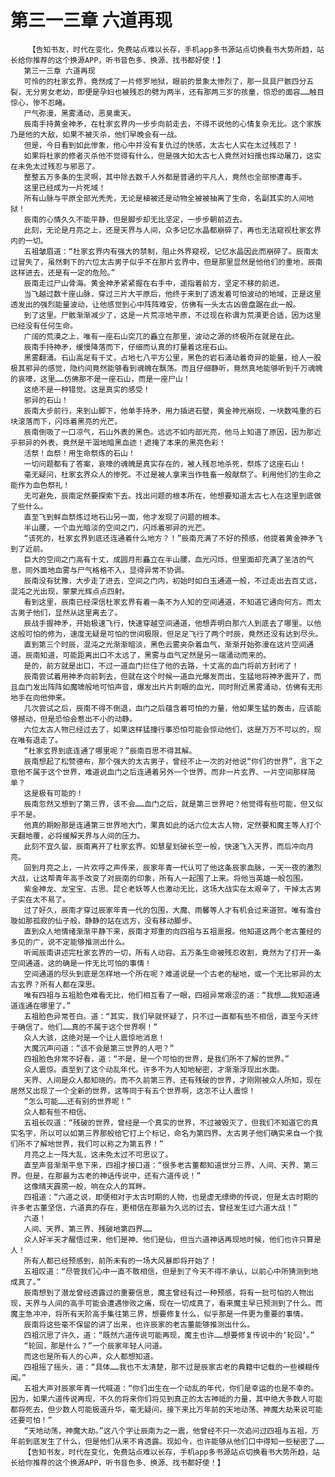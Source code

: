 # 第三一三章 六道再现
        【告知书友，时代在变化，免费站点难以长存，手机app多书源站点切换看书大势所趋，站长给你推荐的这个换源APP，听书音色多、换源、找书都好使！】
       第三一三章 六道再现
       可怜的的杜家玄界，竟然成了一片修罗地狱，眼前的景象太惨烈了，那一具具尸骸四分五裂，无分男女老幼，即便是孕妇也被残忍的劈为两半，还有那两三岁的孩童，惊恐的面容……触目惊心，惨不忍睹。
       尸气弥漫，黑雾涌动，恶臭熏天。
       辰南手持黄金神矛，在杜家玄界内一步步向前走去，不得不说他的心情复杂无比。这个家族乃是他的大敌，如果不被灭杀，他们早晚会有一战。
       但是，今日看到如此惨象，他心中并没有复仇过的快感，太古七人实在太过残忍了！
       如果将杜家的修者灭杀他不觉得有什么，但是强大如太古七人竟然对妇孺也挥动屠刀，这实在未免太过残忍与邪恶了。
       整整五万多条的生灵啊，其中除去数千人外都是普通的平凡人，竟然也全部惨遭毒手。
       这里已经成为一片死域！
       所有山脉与平原全部光秃秃，无论是植被还是动物全被被抽离了生命，名副其实的人间地狱！
       辰南的心情久久不能平静，但是脚步却无比坚定，一步步朝前迈去。
       此刻，无论是月亮之上，还是天界与人间，众多记忆水晶都崩碎了，再也无法窥视杜家玄界内的一切。
       五祖皱眉道：“杜家玄界内有强大的禁制，阻止外界窥视，记忆水晶因此而崩碎了。辰南太过冒失了，虽然剩下的六位太古男子似乎不在那片玄界中，但是那里显然是他他们的重地，辰南这样进去，还是有一定的危险。”
       辰南走过尸山骨海。黄金神矛紧紧握在右手中，遥指着前方，坚定不移的前进。
       当飞越过数十座山脉，穿过三片大平原后，他终于来到了透发着可怕波动的地域，正是这里透发出的强烈能量波动，让他感觉到心中阵阵难安，仿佛有一头太古凶兽盘踞在此一般。
       到了这里。尸骸渐渐减少了，这是一片荒凉地平原，不过现在称谓为荒漠更合适，因为这里已经没有任何生命。
       广阔的荒漠之上，唯有一座石山突兀的矗立在那里，波动之源的终极所在就是在此。
       辰南手持神矛，缓慢降落而下，仔细而认真的打量着这座石山。
       黑雾翻涌。石山高足有千丈，占地七八平方公里，黑色的岩石涌动着奇异的能量，给人一股极其邪异的感觉，隐约间竟然能够看到魂魄在飘荡。而且仔细静听，竟然真地能够听到千万魂魄的哀嚎，这里……仿佛那不是一座石山，而是一座尸山！
       这绝不是一种错觉。这是真实的感受！
       邪异的石山！
       辰南大步前行，来到山脚下，他单手持矛，用力插进石壁，黄金神光崩现，一块数吨重的石块滚落而下，闪烁着黑亮的光芒。
       辰南倒吸了一口凉气，石山外表的黑色。远远不如内部光亮，他马上知道了原因，因为那近乎邪异的外表，竟然是干涸地暗黑血迹！遮掩了本来的黑亮色彩！
       活祭！血祭！用生命祭炼的石山！
       一切问题都有了答案，哀嚎的魂魄是真实存在的，被人残忍地杀死，祭炼了这座石山！
       毫无疑问，杜家玄界众人的惨死。不过是被人拿来当作牲畜一般献祭了。利用他们的生命之能作为血色祭礼！
       无可避免，辰南定然要探索下去。找出问题的根本所在，他想要知道太古七人在这里到底做了些什么。
       直至飞到鲜血祭炼过地石山另一面，他才发现了问题的根本。
       半山腰，一个血光暗淡的空间之门，闪烁着邪异的光芒。
       “该死的，杜家玄界到底还连通着什么地方？！”辰南充满了不好的预感，他提着黄金神矛飞到了近前。
       巨大的空间之门高有十丈，成圆月形矗立在半山腰，血光闪烁，但里面却充满了圣洁的气息，同外面地血雾与尸气格格不入，显得异常不协调。
       辰南没有犹豫，大步走了进去，空间之门内，初始时如白玉通道一般，不过走出去百丈远，混沌之光出现，蒙蒙光辉点点四射。
       看到这里，辰南已经深信杜家玄界有着一条不为人知的空间通道，不知道它通向何方。而太古男子他们，显然从这里离去了。
       辰战手握神矛，开始极速飞行，快速穿越空间通道，他想弄明白那六人到底去了哪里。以他这般可怕的修为，速度无疑是可怕的世间极限，但足足飞行了两个时辰，竟然还没有达到尽头。
       直到第三个时辰，混沌之光渐渐暗淡，黑色云雾夹杂着血气，渐渐开始弥漫在这片空间通道。辰南知道，可能距离出口不太远了，黑雾与血气定然是另一端涌动而来的。
       是的，前方就是出口，不过一道血门拦住了他的去路，十丈高的血门将前方封闭了！
       辰南尝试着用神矛向前刺去，但就在这个时候一道血光爆发而出，生猛地将神矛震开了，而且血门发出阵阵如魔啸般地可怕声音，爆发出片片刺眼的血光，同时附近黑雾涌动，仿佛有无形地手在向他伸来。
       几次尝试之后，辰南不得不倒退，血门之后蕴含着可怕的力量，他如果生猛的轰击，应该能够撼动，但是恐怕会惹出不小的动静。
       六位太古人物已经过去了，如果这样猛撞行事恐怕可能会惊动他们，这是万万不可以的，现在唯有退走了。
       “杜家玄界到底连通了哪里呢？”辰南百思不得其解。
       辰南想起了松赞德布，那个强大的太古男子，曾经不止一次的对他说“你们的世界”，言下之意他不属于这个世界，难道说血门之后连通着另外一个世界。而非一片玄界、一片空间那样简单？
       这是极有可能的！
       辰南忽然又想到了第三界，该不会……血门之后，就是第三世界吧？他觉得有些可能，但又似乎不是。
       他真的期盼那是连通第三世界地大门，果真如此的话六位太古人物，定然要和魔主等人打个天翻地覆，必将缓解天界与人间的压力。
       此刻不宜久留，辰南离开了杜家玄界。如慧星划破长空一般，快速飞入天界，而后冲向月亮。
       回到月亮之上，一片欢呼之声传来，辰家年青一代认可了他这条辰家血脉，一天一夜的激烈大战，让这帮青年高手改变了对辰南的印象，所有人一起围了上来。将他当英雄一般包围。
       紫金神龙、龙宝宝、古思、昆仑老妖等人也激动无比，这场大战实在太艰辛了，干掉太古男子实在太不易了。
       过了好久，辰南才穿过辰家年青一代的包围，大魔、雨馨等人才有机会过来道贺。唯有澹台璇如那孤寂的仙子般，静静的站在远方，没有移动脚步。
       直到众人地情绪渐渐平静下来，辰南才郑重的向四祖与五祖禀报。他知道这两个老古董经的多见的广，说不定能够推测出什么。
       听闻辰南讲述完杜家玄界的一切，所有人动容。五万条生命被残忍收割，竟然为了打开一条空间通道，这的确是一件无比可怕的事情！
       空间通道的尽头到底是怎样地一个所在呢？难道说是一个古老的秘地，或一个无比邪异的太古玄界？所有人都在深思。
       唯有四祖与五祖脸色难看无比，他们相互看了一眼，四祖异常艰涩的道：“我想……我知道通道连通在哪里了。”
       五祖脸色异常苍白。道：“其实，我们早就怀疑了，只不过一直都有些不相信，直至今天终于确信了。他们……真的不属于这个世界啊！”
       众人大骇，这绝对是一个让人震惊地消息！
       大魔沉声问道：“该不会是第三世界的人吧？”
       四祖脸色非常不好看，道：“不是，是一个可怕的世界，是我们所不了解的世界。”
       众人震惊。直至到了这个动乱年代。许多不为人知地秘密，才渐渐浮现出水面。
       天界、人间是众人都知晓的。而不久前第三界、还有残破的世界，才刚刚被众人所知，现在居然又出现了一个全新的世界，这等同于有五个世界啊，这怎不让人震惊！
       “怎么可能……还有别的世界呢！”
       众人都有些不相信。
       五祖长叹道：“残破的世界，曾经是一个真实的世界，不过被毁灭了，但我们不知道它的真实名字，所以可以如第三界那般给它打上个标记，命名为第四界。太古男子他们确实来自一个我们所不了解地世界，我们可以称之为第五界！”
       月亮之上一阵大乱，这未免太过不可思议了。
       直至声音渐渐平息下来，四祖才接口道：“很多老古董都知道世分三界，人间、天界、第三界。但是，在那最为古老的神话传说中，还有六道传说！”
       这像晴天霹雳一般，响在众人的耳畔。
       四祖道：“六道之说，即便相对于太古时期的人物，也是虚无缥缈的传说，但是太古时期的许多老古董坚信，六道真的存在，更相信在那最为久远的过去，曾经发生过六道大战！”
       六道！
       人间、天界、第三界、残破地第四界……
       众人好半天才醒悟过来，他们是神、他们是仙，但当六道神话再现地时候，他们也许只算是人！
       所有人都已经预感到，前所未有的一场大风暴即将开始了！
       五祖叹道：“尽管我们心中一直不敢相信，但是到了今天不得不承认，以前心中所猜测到地成真了。”
       辰南想到了潜龙曾经透露过的重要信息，魔主曾经有过一种预感，将有一批可怕的人物出现，天界与人间的高手可能会遭遇惨败之痛，现在一切成真了，看来魔主早已预测到了什么。而魔主急冲冲，将所有天阶高手集往第三界，想要修复什么，似乎那是一件更为重要的事情。
       辰南将这些毫不保留的讲了出来，也许辰家的老古董能够推测出什么。
       四祖沉思了许久，道：“既然六道传说可能再现，魔主也许……想要修复传说中的‘轮回’。”
       “轮回，那是什么？”一个辰家年轻人问道。
       而这也是所有人的心声，众人都想知道。
       四祖摇了摇头，道：“具体……我也不太清楚，那不过是辰家古老的典籍中记载的一些模糊传闻。”
       五祖大声对辰家年青一代喊道：“你们出生在一个动乱的年代，你们是幸运的也是不幸的。因为，如果六道传说再现，不久的将来你们将见到真正的太古神祗的力量，其中绝大多数人可能都将死去，但少数人可能极道升华，毫无疑问，接下来比万年前的天地动荡、神魔大劫来说可能还要可怕！”
       “天地动荡，神魔大劫。”这八个字让辰南为之一震，他曾经不只一次追问过四祖与五祖，万年前到底发生了什么，但是他们从来不肯透露。现如今，也许能够从他们口中得知一些秘密了……
       【告知书友，时代在变化，免费站点难以长存，手机app多书源站点切换看书大势所趋，站长给你推荐的这个换源APP，听书音色多、换源、找书都好使！】